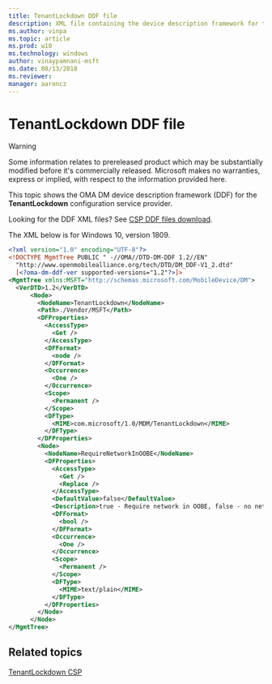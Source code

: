 ```yaml
---
title: TenantLockdown DDF file
description: XML file containing the device description framework for the TenantLockdown configuration service provider (CSP).
ms.author: vinpa
ms.topic: article
ms.prod: w10
ms.technology: windows
author: vinaypamnani-msft
ms.date: 08/13/2018
ms.reviewer:
manager: aaroncz
---
```


# TenantLockdown DDF file

> [!WARNING]
> Some information relates to prereleased product which may be substantially modified before it's commercially released. Microsoft makes no warranties, express or implied, with respect to the information provided here.

This topic shows the OMA DM device description framework (DDF) for the **TenantLockdown** configuration service provider.

Looking for the DDF XML files? See [CSP DDF files download](configuration-service-provider-reference.md#csp-ddf-files-download).

The XML below is for Windows 10, version 1809.

```xml
<?xml version="1.0" encoding="UTF-8"?>
<!DOCTYPE MgmtTree PUBLIC " -//OMA//DTD-DM-DDF 1.2//EN"
  "http://www.openmobilealliance.org/tech/DTD/DM_DDF-V1_2.dtd"
  [<?oma-dm-ddf-ver supported-versions="1.2"?>]>
<MgmtTree xmlns:MSFT="http://schemas.microsoft.com/MobileDevice/DM">
  <VerDTD>1.2</VerDTD>
      <Node>
        <NodeName>TenantLockdown</NodeName>
        <Path>./Vendor/MSFT</Path>
        <DFProperties>
          <AccessType>
            <Get />
          </AccessType>
          <DFFormat>
            <node />
          </DFFormat>
          <Occurrence>
            <One />
          </Occurrence>
          <Scope>
            <Permanent />
          </Scope>
          <DFType>
            <MIME>com.microsoft/1.0/MDM/TenantLockdown</MIME>
          </DFType>
        </DFProperties>
        <Node>
          <NodeName>RequireNetworkInOOBE</NodeName>
          <DFProperties>
            <AccessType>
              <Get />
              <Replace />
            </AccessType>
            <DefaultValue>false</DefaultValue>
            <Description>true - Require network in OOBE, false - no network connection requirement in OOBE</Description>
            <DFFormat>
              <bool />
            </DFFormat>
            <Occurrence>
              <One />
            </Occurrence>
            <Scope>
              <Permanent />
            </Scope>
            <DFType>
              <MIME>text/plain</MIME>
            </DFType>
          </DFProperties>
        </Node>
      </Node>
</MgmtTree>
```

## Related topics

[TenantLockdown CSP](tenantlockdown-csp.md)